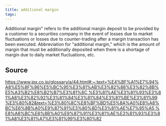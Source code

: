 ```yaml
---
title: additional margin
tags: 
---
```


Additional margin" refers to the additional margin deposit to be provided by a customer to a securities company in the event of losses due to market fluctuations or losses due to counter-trading after a margin transaction has been executed. Abbreviation for "additional margin," which is the amount of margin that must be additionally deposited when there is a shortage of margin due to daily market fluctuations, etc.

## Source
https://www.jpx.co.jp/glossary/a/44.html#:~:text=%E4%BF%A1%E7%94%A8%E5%8F%96%E5%BC%95%E3%81%AB%E3%82%88%E3%82%8B%E5%A3%B2%E8%B2%B7%E3%81%8C,%E3%81%AE%E3%81%93%E3%81%A8%E3%82%92%E3%81%84%E3%81%84%E3%81%BE%E3%81%99%E3%80%82&text=%E3%80%8C%E8%BF%BD%E5%8A%A0%E8%A8%BC%E6%8B%A0%E9%87%91%E3%80%8D%E3%81%AE%E7%95%A5,%E8%A8%BC%E6%8B%A0%E9%87%91%E3%81%AE%E3%81%93%E3%81%A8%E3%81%A7%E3%81%99%E3%80%82
